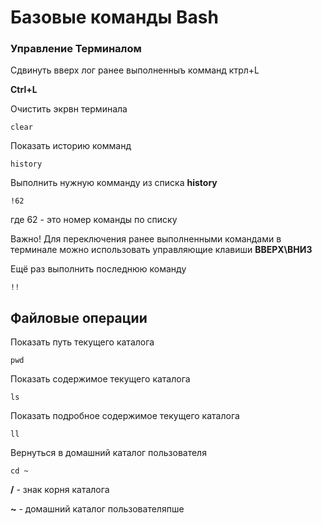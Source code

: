 # Базовые команды Bash

### Управление Терминалом

Сдвинуть вверх лог ранее выполненныъ комманд ктрл+L

**Ctrl+L**

Очистить экрвн терминала

```shell
clear
```

Показать историю комманд

```shell
history
```

Выполнить нужную комманду из списка **history**

```shell
!62
```

где 62 - это номер команды по списку

Важно! Для переключения ранее выполненными командами в терминале можно использовать управляющие клавиши **ВВЕРХ\ВНИЗ**

Ещё раз выполнить последнюю команду

```shell
!!
```

## Файловые операции

Показать путь текущего каталога

```shell
pwd
```

Показать содержимое текущего каталога

```shell
ls
```

Показать подробное содержимое текущего каталога

```shell
ll
```

Вернуться в домашний каталог пользователя

```shell
cd ~
```

**/** - знак корня каталога

**~** - домашний каталог пользователяпше
